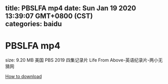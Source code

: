
title: PBSLFA mp4
date: Sun Jan 19 2020 13:39:07 GMT+0800 (CST)    
categories: baidu
---

# PBSLFA mp4
size: 9.20 MB
 美国 PBS 2019 四集记录片 Life From Above-英语纪录片-两小无猜网
 

[How to download](https://bpcam.bemobtrk.com/go/2ceec3aa-1ca2-46d6-b9ff-aaa5c184517c?jno=1590)